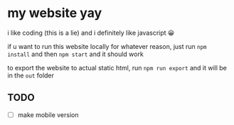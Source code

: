 # my website yay

i like coding (this is a lie) and i definitely like javascript 😀

if u want to run this website locally for whatever reason, just run `npm install` and then `npm start` and it should work

to export the website to actual static html, run `npm run export` and it will be in the `out` folder

## TODO

- [ ] make mobile version
